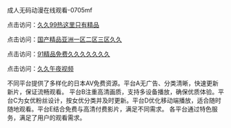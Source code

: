 成人无码动漫在线观看-0705mf

点击访问：<a href="https://gsd-agv.pages.dev/">久久99热这里只有精品</a>

点击访问：<a href="https://gda-c7m.pages.dev/">国产精品亚洲一区二区三区久久</a>

点击访问：<a href="https://tfda.pages.dev/">91精品免费久久久久久久久</a>

点击访问：<a href="https://bsdf-5f5.pages.dev/">久久午夜视频</a>

不同平台提供了多样化的日本AV免费资源。平台A无广告、分类清晰，快速更新新片，保证流畅观看。
平台B注重高清画质，支持多设备播放，确保优质体验。平台C为女优粉丝设计，按女优分类并及时更新。平台D优化移动端播放，适合随时随地观看。平台E结合免费与高清付费影片，满足不同需求。
各平台通过特色服务，满足了用户的观看需求。

<span style="display:none;">[Canonical link](https://github.com/jj20250705/jj9 ）</span>


